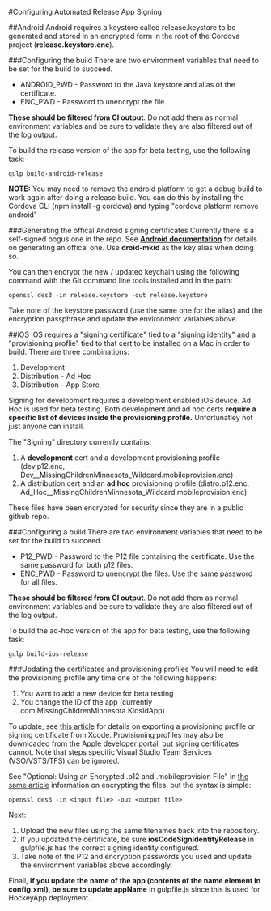 #Configuring Automated Release App Signing

##Android
Android requires a keystore called release.keystore to be generated and stored in an encrypted form in the root of the Cordova project (**release.keystore.enc**).

###Configuring the build
There are two environment variables that need to be set for the build to succeed.

- ANDROID_PWD - Password to the Java keystore and alias of the certificate.
- ENC_PWD - Password to unencrypt the file.

**These should be filtered from CI output**. Do not add them as normal environment variables and be sure to validate they are also filtered out of the log output.

To build the release version of the app for beta testing, use the following task:

```
gulp build-android-release
```

**NOTE:** You may need to remove the android platform to get a debug build to work again after doing a release build.  You can do this by installing the Cordova CLI (npm install -g cordova) and typing "cordova platform remove android"

###Generating the offical Android signing certificates
Currently there is a self-signed bogus one in the repo. See **[Android documentation](http://developer.android.com/tools/publishing/app-signing.html)** for details on generating an offical one. Use **droid-mkid** as the key alias when doing so.

You can then encrypt the new / updated keychain using the following command with the Git command line tools installed and in the path:
```
openssl des3 -in release.keystore -out release.keystore
```

Take note of the keystore password (use the same one for the alias) and the encryption passphrase and update the environment variables above.

##iOS
iOS requires a "signing certificate" tied to a "signing identity" and a "provisioning proflie" tied to that cert to be installed on a Mac in order to build.  There are three combinations:

1. Development
2. Distribution - Ad Hoc
3. Distribution - App Store

Signing for development requires a development enabled iOS device. Ad Hoc is used for beta testing. Both development and ad hoc certs **require a specific list of devices inside the provisioning profile.** Unfortunatley not just anyone can install.

The "Signing" directory currently contains:

1. A **development** cert and a development provisioning profile (dev.p12.enc, Dev__MissingChildrenMinnesota_Wildcard.mobileprovision.enc)
2. A distribution cert and an **ad hoc** provisioning profile (distro.p12.enc, Ad_Hoc__MissingChildrenMinnesota_Wildcard.mobileprovision.enc)

These files have been encrypted for security since they are in a public github repo.

###Configuring a build
There are two environment variables that need to be set for the build to succeed.

- P12_PWD - Password to the P12 file containing the certificate. Use the same password for both p12 files.
- ENC_PWD - Password to unencrypt the files. Use the same password for all files.

**These should be filtered from CI output**. Do not add them as normal environment variables and be sure to validate they are also filtered out of the log output.

To build the ad-hoc version of the app for beta testing, use the following task:

```
gulp build-ios-release
```

###Updating the certificates and provisioning profiles
You will need to edit the provisioning profile any time one of the following happens:

1. You want to add a new device for beta testing
2. You change the ID of the app (currently com.MissingChildrenMinnesota.KidsIdApp)

To update, see [this article](https://msdn.microsoft.com/en-us/Library/vs/alm/Build/apps/secure-certs) for details on exporting a provisioning profile or signing certificate from Xcode. Provisioning profiles may also be downloaded from the Apple developer portal, but signing certificates cannot. Note that steps specific Visual Studio Team Services (VSO/VSTS/TFS) can be ignored.

See "Optional: Using an Encrypted .p12 and .mobileprovision File" in [the same article](https://msdn.microsoft.com/en-us/Library/vs/alm/Build/apps/secure-certs) information on encrypting the files, but the syntax is simple:

```
openssl des3 -in <input file> -out <output file>
```

Next:
1. Upload the new files using the same filenames back into the repository.
2. If you updated the certificate, be sure **iosCodeSignIdentityRelease** in gulpfile.js has the correct signing identity configured.
3. Take note of the P12 and encryption passwords you used and update the environment variables above accordingly.

Finall, **if you update the name of the app (contents of the name element in config.xml), be sure to update appName** in gulpfile.js since this is used for HockeyApp deployment.